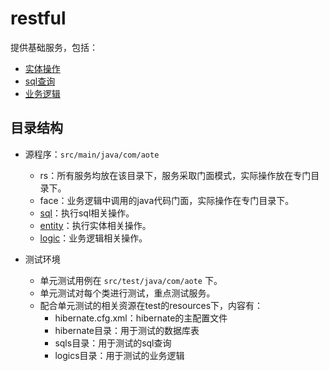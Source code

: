 # restful

提供基础服务，包括：

- [实体操作](docs/EntityService.md)
- [sql查询](docs/SqlService.md)
- [业务逻辑](docs/LogicService.md)

## 目录结构

- 源程序：`src/main/java/com/aote`
  * rs：所有服务均放在该目录下，服务采取门面模式，实际操作放在专门目录下。
  * face：业务逻辑中调用的java代码门面，实际操作在专门目录下。
  * [sql](docs/sql.md)：执行sql相关操作。
  * [entity](doc/entity.md)：执行实体相关操作。
  * [logic](doc/logic.md)：业务逻辑相关操作。

- 测试环境
  * 单元测试用例在 `src/test/java/com/aote` 下。
  * 单元测试对每个类进行测试，重点测试服务。
  * 配合单元测试的相关资源在test的resources下，内容有：
    - hibernate.cfg.xml：hibernate的主配置文件
    - hibernate目录：用于测试的数据库表
    - sqls目录：用于测试的sql查询
    - logics目录：用于测试的业务逻辑
